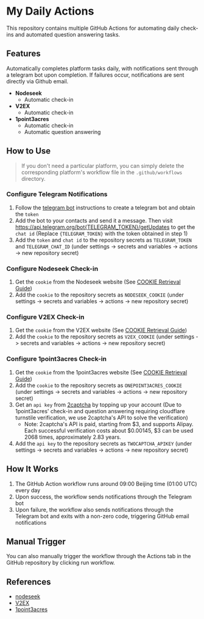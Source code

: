 # My Daily Actions

This repository contains multiple GitHub Actions for automating daily check-ins and automated question answering tasks.

## Features

Automatically completes platform tasks daily, with notifications sent through a telegram bot upon completion. If failures occur, notifications are sent directly via Github email.

- **Nodeseek**
  - Automatic check-in
- **V2EX**
  - Automatic check-in
- **1point3acres**
  - Automatic check-in
  - Automatic question answering

## How to Use

> If you don't need a particular platform, you can simply delete the corresponding platform's workflow file in the `.github/workflows` directory.

### Configure Telegram Notifications

1. Follow the [telegram bot](https://core.telegram.org/bots/features#botfather) instructions to create a telegram bot and obtain the `token`
2. Add the bot to your contacts and send it a message. Then visit https://api.telegram.org/bot{TELEGRAM_TOKEN}/getUpdates to get the `chat id` (Replace `{TELEGRAM_TOKEN}` with the token obtained in step 1)
3. Add the `token` and `chat id` to the repository secrets as `TELEGRAM_TOKEN` and `TELEGRAM_CHAT_ID` (under settings -> secrets and variables -> actions -> new repository secret)

### Configure Nodeseek Check-in

1. Get the `cookie` from the Nodeseek website (See [COOKIE Retrieval Guide](https://blog.timerring.com/posts/the-way-to-get-cookie/))
2. Add the `cookie` to the repository secrets as `NODESEEK_COOKIE` (under settings -> secrets and variables -> actions -> new repository secret)

### Configure V2EX Check-in

1. Get the `cookie` from the V2EX website (See [COOKIE Retrieval Guide](https://blog.timerring.com/posts/the-way-to-get-cookie/))
2. Add the `cookie` to the repository secrets as `V2EX_COOKIE` (under settings -> secrets and variables -> actions -> new repository secret)

### Configure 1point3acres Check-in

1. Get the `cookie` from the 1point3acres website (See [COOKIE Retrieval Guide](https://blog.timerring.com/posts/the-way-to-get-cookie/))
2. Add the `cookie` to the repository secrets as `ONEPOINT3ACRES_COOKIE` (under settings -> secrets and variables -> actions -> new repository secret)
3. Get an `api key` from [2captcha](https://2captcha.com/) by topping up your account (Due to 1point3acres' check-in and question answering requiring cloudflare turnstile verification, we use 2captcha's API to solve the verification)
   - Note: 2captcha's API is paid, starting from $3, and supports Alipay. Each successful verification costs about $0.00145, $3 can be used 2068 times, approximately 2.83 years.
4. Add the `api key` to the repository secrets as `TWOCAPTCHA_APIKEY` (under settings -> secrets and variables -> actions -> new repository secret)

## How It Works

1. The GitHub Action workflow runs around 09:00 Beijing time (01:00 UTC) every day
2. Upon success, the workflow sends notifications through the Telegram bot
3. Upon failure, the workflow also sends notifications through the Telegram bot and exits with a non-zero code, triggering GitHub email notifications

## Manual Trigger

You can also manually trigger the workflow through the Actions tab in the GitHub repository by clicking run workflow.

## References

- [nodeseek](https://github.com/xinycai/nodeseek_signin)
- [V2EX](https://github.com/CruiseTian/action-hub)
- [1point3acres](https://github.com/harryhare/1point3acres)
